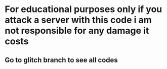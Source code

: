 <html>
  <body>
  <h1>For educational purposes only if you attack a server with this code i am not responsible for any damage it costs</h1>

<h2>Go to glitch branch to see all codes</h2>
  </body>
  </html>
  
  
